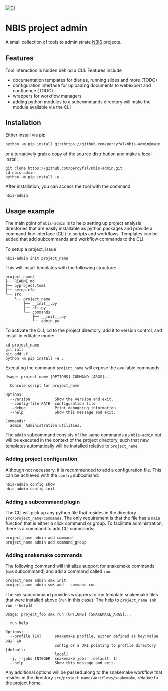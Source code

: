 <!-- markdownlint-disable -->

[![CI](https://github.com/percyfal/nbis-project-admin/actions/workflows/ci.yml/badge.svg)](https://github.com/percyfal/nbis-project-admin/actions/workflows/ci.yml)

<!-- markdownlint-restore -->

# NBIS project admin

A small collection of tools to administrate [NBIS](https://nbis.se/)
projects.

## Features

Tool interaction is hidden behind a CLI. Features include

- documentation templates for diaries, running slides and more (TODO)
- configuration interface for uploading documents to webexport and
  confluence (TODO)
- wrappers for workflow managers
- adding python modules to a subcommands directory will make the
  module available via the CLI

## Installation

Either install via pip

    python -m pip install git+https://github.com/percyfal/nbis-admin@main

or alternatively grab a copy of the source distribution and make a
local install:

    git clone https://github.com/percyfal/nbis-admin.git
    cd nbis-admin
    python -m pip install -e .

After installation, you can access the tool with the command

    nbis-admin

## Usage example

The main point of `nbis-admin` is to help setting up project analysis
directories that are easily installable as python packages and provide
a command-line interface (CLI) to scripts and workflows. Templates can
be added that add subcommands and workflow commands to the CLI.

To setup a project, issue

    nbis-admin init project_name

This will install templates with the following structure:

    project_name/
    ├── README.md
    ├── pyproject.toml
    ├── setup.cfg
    └── src
        └── project_name
            ├── __init__.py
            ├── cli.py
            └── commands
                ├── __init__.py
                └── admin.py

To activate the CLI, cd to the project directory, add it to version
control, and install in editable mode:

    cd project_name
    git init
    git add -f .
    python -m pip install -e .

Executing the command `project_name` will expose the available
commands:

    Usage: project_name [OPTIONS] COMMAND [ARGS]...

      Console script for project_name

    Options:
      --version           Show the version and exit.
      --config-file PATH  configuration file
      --debug             Print debugging information.
      --help              Show this message and exit.

    Commands:
      admin  Administration utilities.

The `admin` subcommand consists of the same commands as `nbis-admin`
but will be executed in the context of the project directory, such
that new templates automatically will be installed relative to
`project_name`.

### Adding project configuration

Although not necessary, it is recommended to add a configuration file.
This can be achieved with the `config` subcomand:

    nbis-admin config show
    nbis-admin config init

### Adding a subcommand plugin

The CLI will pick up any python file that resides in the directory
`src/project_name/commands`. The only requirement is that the file has
a `main` function that is either a click command or group. To
facilitate administration, there is a command to add CLI commands:

    project_name admin add command
    project_name admin add command_group

### Adding snakemake commands

The following command will initialize support for snakemake commands
(`smk` subcommand) and add a command called `run`:

    project_name admin smk init
    project_name admin smk add --command run

The `smk` subcommand provides wrappers to run template snakemake files
that were installed above (`run` in this case). The help to
`project_name smk run --help` is

    Usage: project_foo smk run [OPTIONS] [SNAKEMAKE_ARGS]...

      run help

    Options:
      --profile TEXT      snakemake profile, either defined as key:value pair in
                          config or a URI pointing to profile directory  [default:
                          local]
      -j, --jobs INTEGER  snakemake jobs  [default: 1]
      --help              Show this message and exit.

Any additional options will be passed along to the snakemake workflow
that resides in the directory `src/project_name/workflows/snakemake`,
relative to the project home.
